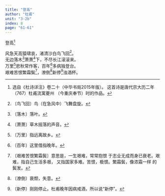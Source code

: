 ```yaml
---
title: "登高"
author: "杜甫"
unit: "3-2b"
index: 8
page: "61-61"
---
```


登高[^2-m]

风急天高猿啸哀，渚清沙白鸟飞回[^2-n]。  
无边落木[^2-o]萧萧[^2-p]下，不尽长江滚滚来。  
万里[^2-q]悲秋常作客，百年[^2-r]多病独登台。  
艰难苦恨繁霜鬓[^2-s]，潦倒[^2-t]新停[^2-u]浊酒杯。  

[^2-m]: 选自《杜诗详注》卷二十（中华书局2015年版）。
    这首诗是唐代宗大历二年（767）杜甫流寓夔州
    （今重庆奉节）时的作品。
[^2-n]: 〔鸟飞回〕鸟（在急风中）飞舞盘旋。
[^2-o]: 〔落木〕落叶。
[^2-p]: 〔萧萧〕草木摇落的声音。
[^2-q]: 〔万里〕指远离故乡。
[^2-r]: 〔百年〕这里借指晚年。
[^2-s]: 〔艰难苦恨繁霜鬓〕意思是，一生艰难，常常抱恨
    于志业无成而身已衰老。艰难，指自己生活多艰，
    又指国家多难。苦恨，极恨。繁霜鬓，像浓霜一样
    的鬓发。
[^2-t]: 〔潦倒〕衰颓，失意。
[^2-u]: 〔新停〕刚刚停止。杜甫晚年因病戒酒，所以说“新停”。
